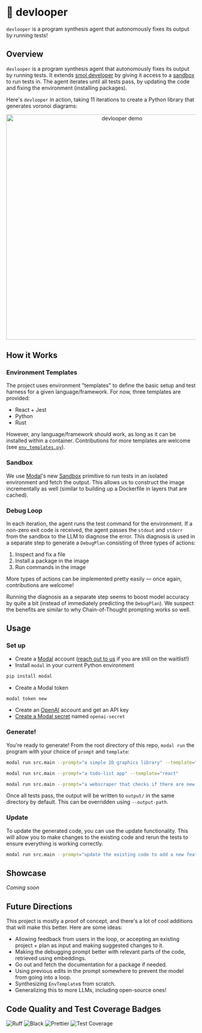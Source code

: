 # 🐥 devlooper

`devlooper` is a program synthesis agent that autonomously fixes its output by running tests!

## Overview

`devlooper` is a program synthesis agent that autonomously fixes its output by running tests. It extends [smol developer](https://github.com/smol-ai/developer) by giving it access to a [sandbox](https://modal.com/docs/guide/sandbox) to run tests in. The agent iterates until all tests pass, by updating the code and fixing the environment (installing packages).

Here's `devlooper` in action, taking 11 iterations to create a Python library that generates voronoi diagrams:

<p align="center">
  <img width="600" alt="devlooper demo" src="https://github.com/modal-labs/devlooper/assets/5786378/0dfa6086-96e2-484b-92c8-23d1017471ab">
</p>

## How it Works

### Environment Templates

The project uses environment "templates" to define the basic setup and test harness for a given language/framework. For now, three templates are provided:

- React + Jest
- Python
- Rust

However, any language/framework should work, as long as it can be installed within a container. Contributions for more templates are welcome (see [`env_templates.py`](https://github.com/modal-labs/devlooper/blob/main/src/env_templates.py)).

### Sandbox

We use [Modal](http://modal.com/)'s new [Sandbox](https://modal.com/docs/guide/sandbox) primitive to run tests in an isolated environment and fetch the output. This allows us to construct the image incrementally as well (similar to building up a Dockerfile in layers that are cached).

### Debug Loop

In each iteration, the agent runs the test command for the environment. If a non-zero exit code is received, the agent passes the `stdout` and `stderr` from the sandbox to the LLM to diagnose the error. This diagnosis is used in a separate step to generate a `DebugPlan` consisting of three types of actions:

1. Inspect and fix a file
2. Install a package in the image
3. Run commands in the image

More types of actions can be implemented pretty easily — once again, contributions are welcome!

Running the diagnosis as a separate step seems to boost model accuracy by quite a bit (instead of immediately predicting the `DebugPlan`). We suspect the benefits are similar to why Chain-of-Thought prompting works so well.

## Usage

### Set up

- Create a [Modal](http://modal.com/) account ([reach out to us](mailto:akshat@modal.com) if you are still on the waitlist!)
- Install `modal` in your current Python environment

```bash
pip install modal
```

- Create a Modal token

```bash
modal token new
```

- Create an [OpenAI](https://openai.com/) account and get an API key
- [Create a Modal secret](https://modal.com/secrets/create) named `openai-secret`

### Generate!

You're ready to generate! From the root directory of this repo, `modal run` the program with your choice of `prompt` and `template`:

```bash
modal run src.main --prompt="a simple 2D graphics library" --template="rust"
```

```bash
modal run src.main --prompt="a todo-list app" --template="react"
```

```bash
modal run src.main --prompt="a webscraper that checks if there are new reservations for a given restaurant on Resy" --template="python"
```

Once all tests pass, the output will be written to `output/` in the same directory by default. This can be overridden using `--output-path`.

### Update

To update the generated code, you can use the update functionality. This will allow you to make changes to the existing code and rerun the tests to ensure everything is working correctly.

```bash
modal run src.main --prompt="update the existing code to add a new feature" --template="python"
```

## Showcase

_Coming soon_

## Future Directions

This project is mostly a proof of concept, and there's a lot of cool additions that will make this better. Here are some ideas:

- Allowing feedback from users in the loop, or accepting an existing project + plan as input and making suggested changes to it.
- Making the debugging prompt better with relevant parts of the code, retrieved using embeddings.
- Go out and fetch the documentation for a package if needed.
- Using previous edits in the prompt somewhere to prevent the model from going into a loop.
- Synthesizing `EnvTemplate`s from scratch.
- Generalizing this to more LLMs, including open-source ones!

## Code Quality and Test Coverage Badges

![Ruff](https://img.shields.io/badge/Ruff-checked-brightgreen)
![Black](https://img.shields.io/badge/Black-checked-brightgreen)
![Prettier](https://img.shields.io/badge/Prettier-checked-brightgreen)
![Test Coverage](https://img.shields.io/badge/Coverage-100%25-brightgreen)
